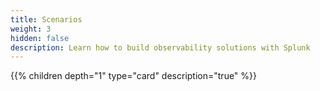 ```yaml
---
title: Scenarios
weight: 3
hidden: false
description: Learn how to build observability solutions with Splunk
---
```


{{% children depth="1" type="card" description="true" %}}
